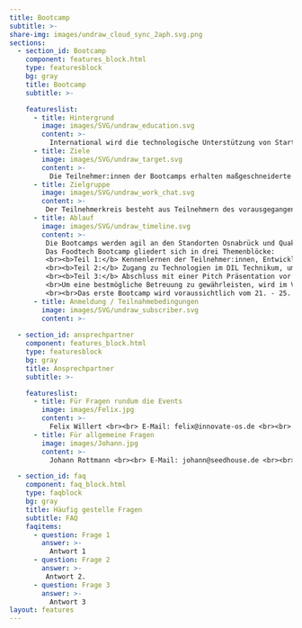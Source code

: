 ```yaml
---
title: Bootcamp
subtitle: >-
share-img: images/undraw_cloud_sync_2aph.svg.png
sections:
  - section_id: Bootcamp
    component: features_block.html
    type: featuresblock
    bg: gray
    title: Bootcamp
    subtitle: >-

    featureslist:
      - title: Hintergrund
        image: images/SVG/undraw_education.svg
        content: >-
          International wird die technologische Unterstützung von Startups als eines der wichtigsten Werkzeuge zur Förderung von Tech-Startups gesehen. Bootcamps mit technologischem Schwerpunkt können hierbei eine bedeutende Brücke zwischen betriebswirtschaftlichen Beratungsangeboten und Maßnahmen zur Technologieförderung bilden.
      - title: Ziele
        image: images/SVG/undraw_target.svg
        content: >-
          Die Teilnehmer:innen der Bootcamps erhalten maßgeschneiderte und individualisierte Angebote, die es ermöglichen, bestehende technologische Ansätze weiterzuentwickeln und zu validieren. Gleichzeitig werden die Grundlagen zur Entwicklung eines Geschäftsmodells und zur Kommerzialisierung der Idee vermittelt. Alle Teilnehmer:innen werden im Nachgang des Bootcamps durch das Seedhouse und durch das DIL betreut. Angestrebt wird hierbei die konstante Vernetzung der Teilnehmer:innen mit dem Ziel der Gründung oder Ansiedlung in Niedersachsen.
      - title: Zielgruppe
        image: images/SVG/undraw_work_chat.svg
        content: >-
         Der Teilnehmerkreis besteht aus Teilnehmern des vorausgegangenen Hackathons sowie Startups in der Seed-Phase, die Ideen/Prototypen für technologische / prozessuale Innovationen im Lebensmittelsektor mitbringen. Teams, die noch nicht richtig gestartet sind und Teams, die bereits erfolgreich am Markt etabliert sind, sollen nur in Ausnahmefällen berücksichtigt werden. Die Teams sollen aus Niedersachsen kommen oder möchten sich langfristig in Niedersachsen ansiedeln. ​
      - title: Ablauf
        image: images/SVG/undraw_timeline.svg
        content: >-
         Die Bootcamps werden agil an den Standorten Osnabrück und Quakenbrück durchgeführt.
         Das Foodtech Bootcamp gliedert sich in drei Themenblöcke:
         <br><b>Teil 1:</b> Kennenlernen der Teilnehmer:innen, Entwicklung der Geschäftsidee unter anderem mit 1:1 Beratungen durch Experten/Expertinnen und Trainings zu Rhetorik und Story Telling 
         <br><b>Teil 2:</b> Zugang zu Technologien im DIL Technikum, um eine Produktidee oder einen Prozess rund um das Lebensmittel zu testen, zu entwickeln oder zu optimieren
         <br><b>Teil 3:</b> Abschluss mit einer Pitch Präsentation vor potenziellen Kunden:innen, Lieferanten:innen und Geschäftspartnern:innen zur Geschäftsanbahnung
         <br>Um eine bestmögliche Betreuung zu gewährleisten, wird im Vorfeld des Bootcamps eine Befragung durchgeführt, auf dessen Grundlage ein individualisiertes Programm für das jeweilige Startup ausgerichtet wird. So werden die teilnehmenden Startups entweder verstärkt auf Produkt- oder auf Marktseite unterstützt.
         <br><br>Das erste Bootcamp wird voraussichtlich vom 21. - 25. Februar 2022 beim Seedhouse in Osnabrück und DIL in Quakenbrück stattfinden. Die Teilnahme ist kostenlos. Wir kümmern uns außerdem um Unterkunft, Verpflegung und den Transfer zwischen Osnabrück und Quakenbrück und ihr könnt euch vollkommen auf eure innovativen Entwicklungen konzentrieren.
      - title: Anmeldung / Teilnahmebedingungen
        image: images/SVG/undraw_subscriber.svg
        content: >-
        
  - section_id: ansprechpartner
    component: features_block.html
    type: featuresblock
    bg: gray
    title: Ansprechpartner
    subtitle: >-

    featureslist:
      - title: Für Fragen rundum die Events
        image: images/Felix.jpg
        content: >-
          Felix Willert <br><br> E-Mail: felix@innovate-os.de <br><br> Tel.: 0541 50798526
      - title: Für allgemeine Fragen
        image: images/Johann.jpg
        content: >-
          Johann Rottmann <br><br> E-Mail: johann@seedhouse.de <br><br> Tel.: Tel.: 0160 95453630

  - section_id: faq
    component: faq_block.html
    type: faqblock
    bg: gray
    title: Häufig gestelle Fragen
    subtitle: FAQ
    faqitems:
      - question: Frage 1
        answer: >-
          Antwort 1
      - question: Frage 2
        answer: >-
         Antwort 2.
      - question: Frage 3
        answer: >-
          Antwort 3
layout: features
---
```

